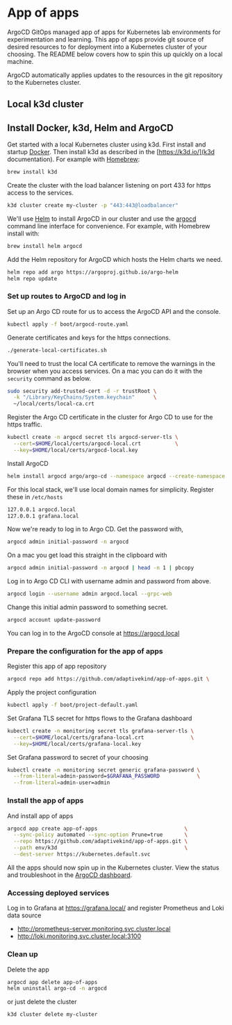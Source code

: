# App of apps

ArgoCD GitOps managed app of apps for Kubernetes lab environments for
experimentation and learning. This app of apps provide git source of desired
resources to for deployment into a Kubernetes cluster of your choosing. The
README below covers how to spin this up quickly on a local machine.

ArgoCD automatically applies updates to the resources in the git repository to
the Kubernetes cluster.

## Local k3d cluster

## Install Docker, k3d, Helm and ArgoCD

Get started with a local Kubernetes cluster using k3d. First install and startup
[Docker](https://docs.docker.com/engine/install/). Then install k3d as described
in the [https://k3d.io/](k3d documentation). For example with
[Homebrew](https://brew.sh/):

```sh
brew install k3d
```

Create the cluster with the load balancer listening on port 433 for https
access to the services.

```sh
k3d cluster create my-cluster -p "443:443@loadbalancer"
```

We'll use [Helm](https://helm.sh/) to install ArgoCD in our cluster and use the
[argocd](https://argo-cd.readthedocs.io/en/stable/getting_started/#2-download-argo-cd-cli)
command line interface for convenience. For example, with Homebrew install with:

```sh
brew install helm argocd
```

Add the Helm repository for ArgoCD which hosts the Helm charts we need.

```sh
helm repo add argo https://argoproj.github.io/argo-helm
helm repo update
```

### Set up routes to ArgoCD and log in

Set up an Argo CD route for us to access the ArgoCD API and the console.

```sh
kubectl apply -f boot/argocd-route.yaml
```

Generate certificates and keys for the https connections.

```sh
./generate-local-certificates.sh
```

You'll need to trust the local CA certificate to remove the warnings in the
browser when you access services. On a mac you can do it with the `security`
command as below.

```sh
sudo security add-trusted-cert -d -r trustRoot \
  -k "/Library/KeyChains/System.keychain"      \
  ~/local/certs/local-ca.crt
```

Register the Argo CD certificate in the cluster for Argo CD to use for the https
traffic.

```sh
kubectl create -n argocd secret tls argocd-server-tls \
  --cert=$HOME/local/certs/argocd-local.crt           \
  --key=$HOME/local/certs/argocd-local.key
```

Install ArgoCD

```sh
helm install argocd argo/argo-cd --namespace argocd --create-namespace
```

For this local stack, we'll use local domain names for simplicity. Register these in `/etc/hosts`

```sh
127.0.0.1 argocd.local
127.0.0.1 grafana.local
```

Now we're ready to log in to Argo CD. Get the password with,

```sh
argocd admin initial-password -n argocd
```

On a mac you get load this straight in the clipboard with

```sh
argocd admin initial-password -n argocd | head -n 1 | pbcopy
```

Log in to Argo CD CLI with username admin and password from above.

```sh
argocd login --username admin argocd.local --grpc-web
```

Change this initial admin password to something secret.

```sh
argocd account update-password
```

You can log in to the ArgoCD console at <https://argocd.local>

### Prepare the configuration for the app of apps

Register this app of app repository

```sh
argocd repo add https://github.com/adaptivekind/app-of-apps.git \
```

Apply the project configuration

```sh
kubectl apply -f boot/project-default.yaml
```

Set Grafana TLS secret for https flows to the Grafana dashboard

```sh
kubectl create -n monitoring secret tls grafana-server-tls \
  --cert=$HOME/local/certs/grafana-local.crt               \
  --key=$HOME/local/certs/grafana-local.key
```

Set Grafana password to secret of your choosing

```sh
kubectl create -n monitoring secret generic grafana-password \
  --from-literal=admin-password=$GRAFANA_PASSWORD            \
  --from-literal=admin-user=admin
```

### Install the app of apps

And install app of apps

```sh
argocd app create app-of-apps                            \
  --sync-policy automated --sync-option Prune=true       \
  --repo https://github.com/adaptivekind/app-of-apps.git \
  --path env/k3d                                         \
  --dest-server https://kubernetes.default.svc
```

All the apps should now spin up in the Kubernetes cluster. View the status and
troubleshoot in the [ArgoCD dashboard](https://argocd.local).

### Accessing deployed services

Log in to Grafana at <https://grafana.local/> and register Prometheus and Loki data source

- <http://prometheus-server.monitoring.svc.cluster.local>
- <http://loki.monitoring.svc.cluster.local:3100>

### Clean up

Delete the app

```sh
argocd app delete app-of-apps
helm uninstall argo-cd -n argocd
```

or just delete the cluster

```sh
k3d cluster delete my-cluster
```
